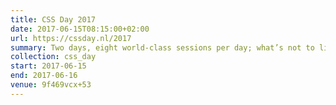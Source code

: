 ```yaml
---
title: CSS Day 2017
date: 2017-06-15T08:15:00+02:00
url: https://cssday.nl/2017
summary: Two days, eight world-class sessions per day; what’s not to like?
collection: css_day
start: 2017-06-15
end: 2017-06-16
venue: 9f469vcx+53
---
```

